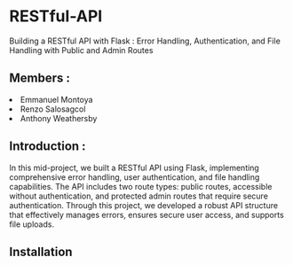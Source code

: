 # RESTful-API

 Building a RESTful API with Flask : Error Handling, Authentication, and File Handling with Public and Admin Routes

## Members :

<li>Emmanuel Montoya</li>
<li>Renzo Salosagcol</li>
<li>Anthony Weathersby</li>

## Introduction :
In this mid-project, we built a RESTful API using Flask, implementing comprehensive error handling, user authentication, and file handling capabilities. The API includes two route types: public routes, accessible without authentication, and protected admin routes that require secure authentication. Through this project, we developed a robust API structure that effectively manages errors, ensures secure user access, and supports file uploads.

## Installation
